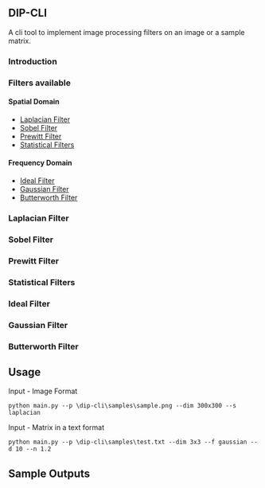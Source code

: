 ## DIP-CLI
A cli tool to implement image processing filters on an image or a sample matrix.

### Introduction 
### Filters available
#### Spatial Domain
* [Laplacian Filter](#Laplacian-Filter)
* [Sobel Filter](#Sobel-Filter)
* [Prewitt Filter](#Prewitt-Filter)
* [Statistical Filters ](#Statistical-Filters)
#### Frequency Domain
* [Ideal Filter](#Ideal-Filter)
* [Gaussian Filter](#Gaussian-Filter)
* [Butterworth Filter](#Butterworth-Filter)
  
<a name="Laplacian-Filter"></a>
### Laplacian Filter

<a name="Sobel-Filter"></a>
### Sobel Filter

<a name="Prewitt-Filter"></a>
### Prewitt Filter

<a name="Statistical-Filters"></a>
### Statistical Filters 

<a name="Ideal-Filter"></a> 
### Ideal Filter

<a name="Gaussian-Filter"></a>
### Gaussian Filter

<a name="Butterworth-Filter"></a>
### Butterworth Filter


## Usage
Input - Image Format
```
python main.py --p \dip-cli\samples\sample.png --dim 300x300 --s laplacian
```
Input - Matrix in a text format
```
python main.py --p \dip-cli\samples\test.txt --dim 3x3 --f gaussian --d 10 --n 1.2
```

## Sample Outputs
